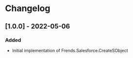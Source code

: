 # Changelog

## [1.0.0] - 2022-05-06
### Added
- Initial implementation of Frends.Salesforce.CreateSObject
